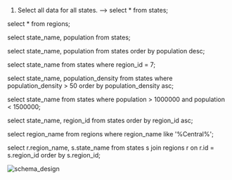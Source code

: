 1. Select all data for all states. -->
select * from states;

<!-- 2. Select all data for all regions. -->
select * from regions;

<!-- 3. Select the state_name and population for all states. -->
select state_name, population from states;

<!-- 4. Select the state_name and population for all states ordered by population. The state with the highest population should be at the top. -->
select state_name, population from states order by population desc;

<!-- 5. Select the state_name for the states in region 7. -->
select state_name from states where region_id = 7;

<!-- 6. Select the state_name and population_density for states with a population density over 50 ordered from least to most dense. -->
select state_name, population_density from states where population_density > 50 order by population_density asc;

<!-- 7. Select the state_name for states with a population between 1 million and 1.5 million people. -->
select state_name from states where population > 1000000 and population < 1500000;

<!-- 8. Select the state_name and region_id for states ordered by region in ascending order. -->
select state_name, region_id from states order by region_id asc;

<!-- 9. Select the region_name for the regions with "Central" in the name. -->
select region_name from regions where region_name like '%Central%';

<!-- 10. Select the region_name and the state_name for all states and regions in ascending order by region_id. Refer to the region by name.  -->
select r.region_name, s.state_name from states s join regions r on r.id = s.region_id order by s.region_id;

![schema_design](https://github.com/nathanmpark/phase-0/week-8/database-intro/schema_design.png "schema_design")

<!-- Reflections -->
<!--
What are databases for?
Databases are for storing data. They are an important part of software development as most information is stored in tables that relate to one another.

What is a one-to-many relationship?
One-to-many relationships have to do with how certain tables relate to one another. When designing a schema, you must identify which entities can relate to many or one object. For example, One child can have only one biological mother and one biological father. However, a father and/or mother can have many children. Thus, this creates a one-to-many relationship.

What is a primary key? What is a foreign key? How can you determine which is which?
The primary key is usually a sequential number used as an id to identify the rows within a table. Thus, every entry has a unique identifier (primary key). The foreign key is simply a reference to that primary key that can be found on another table. It is useful when referencing data based on ids that are unique rather than text which can be mispelled. You can determine which is which, based on the name of the id column, where is lies within the table, and also based on the data model, which shows the relationship to tables. Also, a primary key will be coupled with information that cannot be found else where or is being connected to reference that table's data.

How can you select information out of a SQL database? What are some general guidelines for that?
You can select data out of a SQL database using ANSI standard language and by formulating valid SQL statements. Here are some tips:

- Always end with a semi-colon.
- Use * when selecting all the data from a table or series of tables.
- Make sure to check the order of your joins.
- Check for nested statements, etc.

- Group clauses in this order:
SELECT select_list [ INTO new_table ]

[ FROM table_source ] [ WHERE search_condition ]

[ GROUP BY group_by_expression ]

[ HAVING search_condition ]

[ ORDER BY order_expression [ ASC | DESC ] ]
-->

